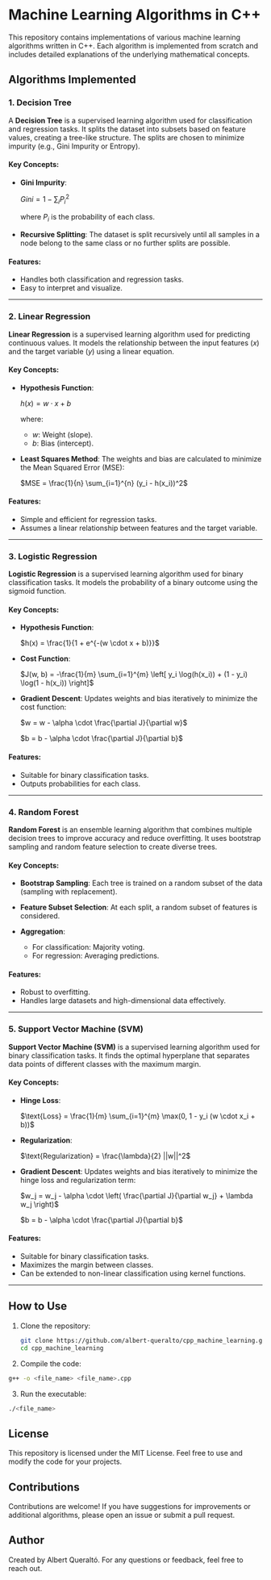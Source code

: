 # Machine Learning Algorithms in C++

This repository contains implementations of various machine learning algorithms written in C++. Each algorithm is implemented from scratch and includes detailed explanations of the underlying mathematical concepts.

## Algorithms Implemented

### 1. Decision Tree
A **Decision Tree** is a supervised learning algorithm used for classification and regression tasks. It splits the dataset into subsets based on feature values, creating a tree-like structure. The splits are chosen to minimize impurity (e.g., Gini Impurity or Entropy).

#### Key Concepts:
- **Gini Impurity**:

  $Gini = 1 - \sum_{i} P_i^2$
  
  where $P_i$ is the probability of each class.

- **Recursive Splitting**:
  The dataset is split recursively until all samples in a node belong to the same class or no further splits are possible.

#### Features:
- Handles both classification and regression tasks.
- Easy to interpret and visualize.

---

### 2. Linear Regression
**Linear Regression** is a supervised learning algorithm used for predicting continuous values. It models the relationship between the input features ($x$) and the target variable ($y$) using a linear equation.

#### Key Concepts:
- **Hypothesis Function**:

  $h(x) = w \cdot x + b$
  
  where:
  - $w$: Weight (slope).
  - $b$: Bias (intercept).

- **Least Squares Method**:
  The weights and bias are calculated to minimize the Mean Squared Error (MSE):
  
  $MSE = \frac{1}{n} \sum_{i=1}^{n} (y_i - h(x_i))^2$

#### Features:
- Simple and efficient for regression tasks.
- Assumes a linear relationship between features and the target variable.

---

### 3. Logistic Regression
**Logistic Regression** is a supervised learning algorithm used for binary classification tasks. It models the probability of a binary outcome using the sigmoid function.

#### Key Concepts:
- **Hypothesis Function**:
  
  $h(x) = \frac{1}{1 + e^{-(w \cdot x + b)}}$

- **Cost Function**:
  
  $J(w, b) = -\frac{1}{m} \sum_{i=1}^{m} \left[ y_i \log(h(x_i)) + (1 - y_i) \log(1 - h(x_i)) \right]$

- **Gradient Descent**:
  Updates weights and bias iteratively to minimize the cost function:
  
  $w = w - \alpha \cdot \frac{\partial J}{\partial w}$
  
  $b = b - \alpha \cdot \frac{\partial J}{\partial b}$

#### Features:
- Suitable for binary classification tasks.
- Outputs probabilities for each class.

---

### 4. Random Forest
**Random Forest** is an ensemble learning algorithm that combines multiple decision trees to improve accuracy and reduce overfitting. It uses bootstrap sampling and random feature selection to create diverse trees.

#### Key Concepts:
- **Bootstrap Sampling**:
  Each tree is trained on a random subset of the data (sampling with replacement).

- **Feature Subset Selection**:
  At each split, a random subset of features is considered.

- **Aggregation**:
  - For classification: Majority voting.
  - For regression: Averaging predictions.

#### Features:
- Robust to overfitting.
- Handles large datasets and high-dimensional data effectively.

---

### 5. Support Vector Machine (SVM)
**Support Vector Machine (SVM)** is a supervised learning algorithm used for binary classification tasks. It finds the optimal hyperplane that separates data points of different classes with the maximum margin.

#### Key Concepts:
- **Hinge Loss**:
  
  $\text{Loss} = \frac{1}{m} \sum_{i=1}^{m} \max(0, 1 - y_i (w \cdot x_i + b))$

- **Regularization**:
  
  $\text{Regularization} = \frac{\lambda}{2} ||w||^2$

- **Gradient Descent**:
  Updates weights and bias iteratively to minimize the hinge loss and regularization term:
  
  $w_j = w_j - \alpha \cdot \left( \frac{\partial J}{\partial w_j} + \lambda w_j \right)$
  
  $b = b - \alpha \cdot \frac{\partial J}{\partial b}$

#### Features:
- Suitable for binary classification tasks.
- Maximizes the margin between classes.
- Can be extended to non-linear classification using kernel functions.
  
---

## How to Use
1. Clone the repository:
   ```bash
   git clone https://github.com/albert-queralto/cpp_machine_learning.git
   cd cpp_machine_learning
   ```
2. Compile the code:
  ```bash
  g++ -o <file_name> <file_name>.cpp
  ```
3. Run the executable:
  ```bash
  ./<file_name>
  ```
## License
This repository is licensed under the MIT License. Feel free to use and modify the code for your projects.

## Contributions
Contributions are welcome! If you have suggestions for improvements or additional algorithms, please open an issue or submit a pull request.

## Author
Created by Albert Queraltó. For any questions or feedback, feel free to reach out.
